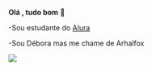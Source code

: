 **Olá , tudo bom** 🖤

-Sou estudante do [Alura](https://cursos.alura.com.br) 

-Sou Débora mas me chame de Arhalfox

![](https://media.tenor.com/I9tzdUWLm6IAAAAM/ken.gif)
<!---
ArhalFox/ArhalFox is a ✨ special ✨ repository because its `README.md` (this file) appears on your GitHub profile.
You can click the Preview link to take a look at your changes.
--->
